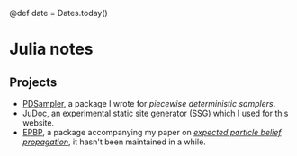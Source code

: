@def date = Dates.today()

# Julia notes

## Projects

* [PDSampler](https://github.com/alan-turing-institute/PDSampler.jl), a package I wrote for *piecewise deterministic samplers*.
* [JuDoc](https://github.com/tlienart/JuDoc.jl), an experimental static site generator (SSG) which I used for this website.
* [EPBP](https://github.com/tlienart/EPBP.jl), a package accompanying my paper on [_expected particle belief propagation_](/assets/misc/pdf/epbp.pdf), it hasn't been maintained in a while.
